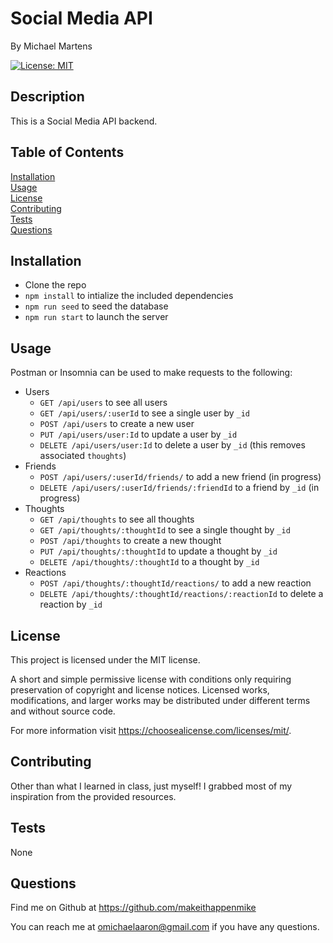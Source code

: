 # Social Media API
<p />By Michael Martens

[![License: MIT](https://img.shields.io/badge/License-MIT-yellow.svg)](https://opensource.org/licenses/MIT)

## Description
This is a Social Media API backend.

## Table of Contents
[Installation](#installation)<br />[Usage](#usage)<br />[License](#license)<br />[Contributing](#contributing)<br />[Tests](#tests)<br />[Questions](#questions)

## Installation
* Clone the repo
* ``npm install`` to intialize the included dependencies
* ``npm run seed`` to seed the database
* ``npm run start`` to launch the server

## Usage
Postman or Insomnia can be used to make requests to the following:

* Users
  * ``GET /api/users`` to see all users
  * ``GET /api/users/:userId`` to see a single user by ``_id``
  * ``POST /api/users`` to create a new user
  * ``PUT /api/users/user:Id`` to update a user by ``_id``
  * ``DELETE /api/users/user:Id`` to delete a user by ``_id`` (this removes associated ``thoughts``)
* Friends
  * ``POST /api/users/:userId/friends/`` to add a new friend (in progress)
  * ``DELETE /api/users/:userId/friends/:friendId`` to a friend by ``_id`` (in progress)
* Thoughts
  * ``GET /api/thoughts`` to see all thoughts
  * ``GET /api/thoughts/:thoughtId`` to see a single thought by ``_id``
  * ``POST /api/thoughts`` to create a new thought
  * ``PUT /api/thoughts/:thoughtId`` to update a thought by ``_id``
  * ``DELETE /api/thoughts/:thoughtId`` to a thought by ``_id``
* Reactions
  * ``POST /api/thoughts/:thoughtId/reactions/`` to add a new reaction
  * ``DELETE /api/thoughts/:thoughtId/reactions/:reactionId`` to delete a reaction by ``_id``

## License
This project is licensed under the MIT license.

A short and simple permissive license with conditions only requiring preservation of copyright and license notices. Licensed works, modifications, and larger works may be distributed under different terms and without source code.<p />For more information visit https://choosealicense.com/licenses/mit/.

## Contributing
Other than what I learned in class, just myself! I grabbed most of my inspiration from the provided resources.

## Tests
None

## Questions
Find me on Github at https://github.com/makeithappenmike<p/>You can reach me at omichaelaaron@gmail.com if you have any questions.